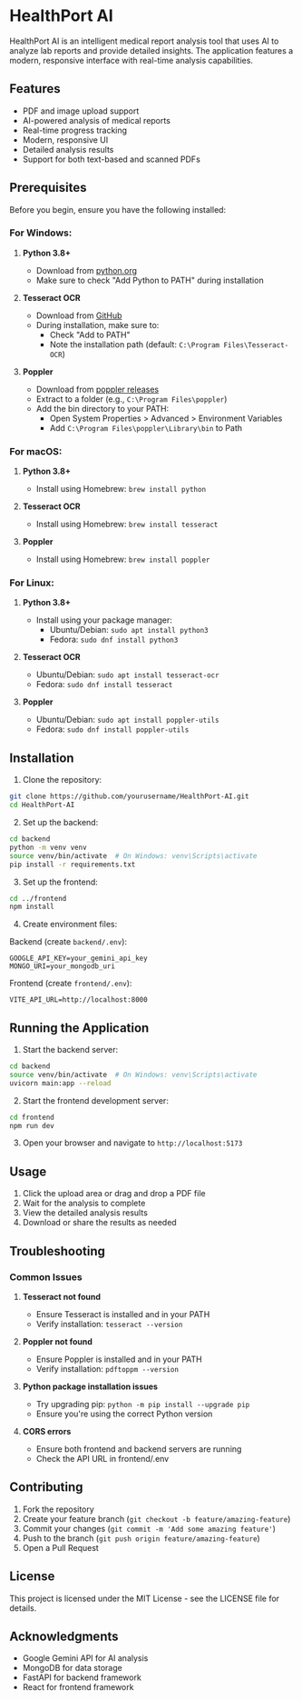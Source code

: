 # HealthPort AI

HealthPort AI is an intelligent medical report analysis tool that uses AI to analyze lab reports and provide detailed insights. The application features a modern, responsive interface with real-time analysis capabilities.

## Features

- PDF and image upload support
- AI-powered analysis of medical reports
- Real-time progress tracking
- Modern, responsive UI
- Detailed analysis results
- Support for both text-based and scanned PDFs

## Prerequisites

Before you begin, ensure you have the following installed:

### For Windows:

1. **Python 3.8+**
   - Download from [python.org](https://www.python.org/downloads/)
   - Make sure to check "Add Python to PATH" during installation

2. **Tesseract OCR**
   - Download from [GitHub](https://github.com/UB-Mannheim/tesseract/wiki)
   - During installation, make sure to:
     - Check "Add to PATH"
     - Note the installation path (default: `C:\Program Files\Tesseract-OCR`)

3. **Poppler**
   - Download from [poppler releases](https://github.com/oschwartz10612/poppler-windows/releases/)
   - Extract to a folder (e.g., `C:\Program Files\poppler`)
   - Add the bin directory to your PATH:
     - Open System Properties > Advanced > Environment Variables
     - Add `C:\Program Files\poppler\Library\bin` to Path

### For macOS:

1. **Python 3.8+**
   - Install using Homebrew: `brew install python`

2. **Tesseract OCR**
   - Install using Homebrew: `brew install tesseract`

3. **Poppler**
   - Install using Homebrew: `brew install poppler`

### For Linux:

1. **Python 3.8+**
   - Install using your package manager:
     - Ubuntu/Debian: `sudo apt install python3`
     - Fedora: `sudo dnf install python3`

2. **Tesseract OCR**
   - Ubuntu/Debian: `sudo apt install tesseract-ocr`
   - Fedora: `sudo dnf install tesseract`

3. **Poppler**
   - Ubuntu/Debian: `sudo apt install poppler-utils`
   - Fedora: `sudo dnf install poppler-utils`

## Installation

1. Clone the repository:
```bash
git clone https://github.com/yourusername/HealthPort-AI.git
cd HealthPort-AI
```

2. Set up the backend:
```bash
cd backend
python -m venv venv
source venv/bin/activate  # On Windows: venv\Scripts\activate
pip install -r requirements.txt
```

3. Set up the frontend:
```bash
cd ../frontend
npm install
```

4. Create environment files:

Backend (create `backend/.env`):
```
GOOGLE_API_KEY=your_gemini_api_key
MONGO_URI=your_mongodb_uri
```

Frontend (create `frontend/.env`):
```
VITE_API_URL=http://localhost:8000
```

## Running the Application

1. Start the backend server:
```bash
cd backend
source venv/bin/activate  # On Windows: venv\Scripts\activate
uvicorn main:app --reload
```

2. Start the frontend development server:
```bash
cd frontend
npm run dev
```

3. Open your browser and navigate to `http://localhost:5173`

## Usage

1. Click the upload area or drag and drop a PDF file
2. Wait for the analysis to complete
3. View the detailed analysis results
4. Download or share the results as needed

## Troubleshooting

### Common Issues

1. **Tesseract not found**
   - Ensure Tesseract is installed and in your PATH
   - Verify installation: `tesseract --version`

2. **Poppler not found**
   - Ensure Poppler is installed and in your PATH
   - Verify installation: `pdftoppm --version`

3. **Python package installation issues**
   - Try upgrading pip: `python -m pip install --upgrade pip`
   - Ensure you're using the correct Python version

4. **CORS errors**
   - Ensure both frontend and backend servers are running
   - Check the API URL in frontend/.env

## Contributing

1. Fork the repository
2. Create your feature branch (`git checkout -b feature/amazing-feature`)
3. Commit your changes (`git commit -m 'Add some amazing feature'`)
4. Push to the branch (`git push origin feature/amazing-feature`)
5. Open a Pull Request

## License

This project is licensed under the MIT License - see the LICENSE file for details.

## Acknowledgments

- Google Gemini API for AI analysis
- MongoDB for data storage
- FastAPI for backend framework
- React for frontend framework